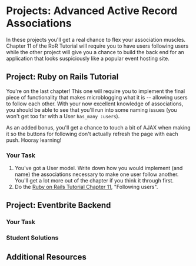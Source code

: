 # Projects: Advanced Active Record Associations

In these projects you'll get a real chance to flex your association muscles.  Chapter 11 of the RoR Tutorial will require you to have users following users while the other project will give you a chance to build the back end for an application that looks suspiciously like a popular event hosting site.

## Project: Ruby on Rails Tutorial

You're on the last chapter!  This one will require you to implement the final piece of functionality that makes microblogging what it is -- allowing users to follow each other.  With your now excellent knowledge of associations, you should be able to see that you'll run into some naming issues (you won't get too far with a User `has_many :users`).  

As an added bonus, you'll get a chance to touch a bit of AJAX when making it so the buttons for following don't actually refresh the page with each push.  Hooray learning!

### Your Task

1. You've got a User model.  Write down how you would implement (and name) the associations necessary to make one user follow another.  You'll get a lot more out of the chapter if you think it through first.
2. Do the [Ruby on Rails Tutorial Chapter 11](http://ruby.railstutorial.org/chapters/following-users#top), "Following users".

## Project: Eventbrite Backend

### Your Task

### Student Solutions

## Additional Resources
